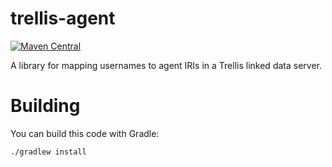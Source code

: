 # trellis-agent

[![Maven Central](https://maven-badges.herokuapp.com/maven-central/org.trellisldp/trellis-agent/badge.svg)](https://maven-badges.herokuapp.com/maven-central/org.trellisldp/trellis-agent/)

A library for mapping usernames to agent IRIs in a Trellis linked data server.

# Building

You can build this code with Gradle:

    ./gradlew install

